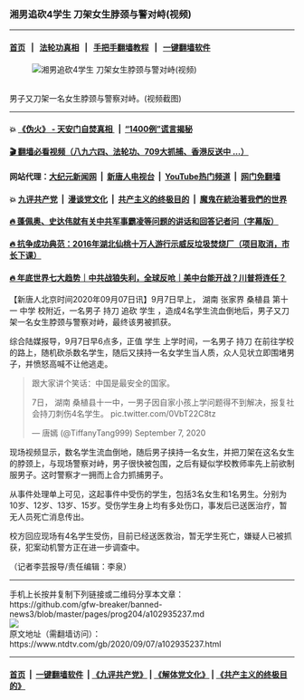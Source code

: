 ### 湘男追砍4学生 刀架女生脖颈与警对峙(视频)
------------------------

#### [首页](https://github.com/gfw-breaker/banned-news3/blob/master/README.md) &nbsp;&nbsp;|&nbsp;&nbsp; [法轮功真相](https://github.com/begood0513/basic/blob/master/README.md)  &nbsp;&nbsp;|&nbsp;&nbsp; [手把手翻墙教程](https://github.com/gfw-breaker/guides/wiki)  &nbsp;&nbsp;|&nbsp;&nbsp; [一键翻墙软件](https://github.com/gfw-breaker/nogfw/blob/master/README.md)  



<div><div class="featured_image">
 <figure>
  <img alt="湘男追砍4学生 刀架女生脖颈与警对峙(视频)" src="https://i.ntdtv.com/assets/uploads/2020/09/500734397b40e72b6f131bb904dcb62c-800x450.jpg"/>
 </figure><br/>
 <span class="caption">
  男子又刀架一名女生脖颈与警察对峙。(视频截图)
 </span>
</div>
</div><hr/>

#### 💥 [《伪火》 - 天安门自焚真相 ](http://141.164.51.119:10000/videos/blog/weihuo.html)&nbsp; |&nbsp; [“1400例”谎言揭秘  ](http://141.164.51.119:10000/videos/blog/jiexi1400.html)

#### [ 🎬  翻墙必看视频（八九六四、法轮功、709大抓捕、香港反送中 ...）](https://github.com/gfw-breaker/links/blob/master/banned.md)

#### 网站代理：[大纪元新闻网](http://167.172.10.89:10080/gb/) &nbsp;|&nbsp; [新唐人电视台](http://167.172.10.89:8808/gb/)  &nbsp;|&nbsp; [YouTube热门频道](http://158.247.203.241/youtube.html) &nbsp;|&nbsp; [网门免翻墙](http://158.247.203.241:11000/show.aspx?name=ogHome)

#### 💥 [九评共产党](http://141.164.51.119:10000/videos/res/jiuping/)&nbsp; |&nbsp; [漫谈党文化](http://141.164.51.119:10000/videos/res/mtdwh/)&nbsp; |&nbsp; [共产主义的终极目的](http://141.164.51.119:10000/videos/res/zjmd/)&nbsp; |&nbsp; [魔鬼在統治著我們的世界](http://141.164.51.119:10000/videos/res/TheSpecter/)  

#### [ 🔥  蓬佩奥、史达伟就有关中共军事霸凌等问题的讲话和回答记者问（字幕版）](http://141.164.51.119:10000/videos/news/pompeo7.html)

#### [ 🔥  抗争成功典范：2016年湖北仙桃十万人游行示威反垃圾焚烧厂（项目取消，市长下课）](http://141.164.51.119:10000/videos/news/xiantao.html)

#### [ 🔥  年底世界七大趋势｜中共战狼失利，全球反呛｜美中台能开战？川普将连任？](http://141.164.51.119:10000/videos/news/tanghao02.html)

<div><div class="post_content" itemprop="articleBody">
 <p>
  【新唐人北京时间2020年09月07日讯】9月7日早上，
  <ok href="https://www.ntdtv.com/gb/湖南.htm">
   湖南
  </ok>
  张家界
  <ok href="https://www.ntdtv.com/gb/桑植县.htm">
   桑植县
  </ok>
  第十一
  <ok href="https://www.ntdtv.com/gb/中学.htm">
   中学
  </ok>
  校附近，一名男子
  <ok href="https://www.ntdtv.com/gb/持刀.htm">
   持刀
  </ok>
  追砍
  <ok href="https://www.ntdtv.com/gb/学生.htm">
   学生
  </ok>
  ，造成4名学生流血倒地后，男子又刀架一名女生脖颈与警察对峙，最终该男被抓获。
 </p>
 <p>
  综合陆媒报导，9月7日早6点多，正值
  <ok href="https://www.ntdtv.com/gb/学生.htm">
   学生
  </ok>
  上学时间，一名男子
  <ok href="https://www.ntdtv.com/gb/持刀.htm">
   持刀
  </ok>
  在前往学校的路上，随机砍杀数名学生，随后又挟持一名女学生当人质，众人见状立即围堵男子，并愤怒高喊不让他逃走。
 </p>
 <blockquote class="twitter-tweet" data-dnt="true" data-width="500">
  <p dir="ltr" lang="zh">
   跟大家讲个笑话：中国是最安全的国家。
  </p>
  <p>
   7日，
   <ok href="https://www.ntdtv.com/gb/湖南.htm">
    湖南
   </ok>
   桑植县十一中，一男子因自家小孩上学问题得不到解决，报复社会持刀刺伤4名学生。
   <ok href="https://t.co/0VbT22C8tz">
    pic.twitter.com/0VbT22C8tz
   </ok>
  </p>
  <p>
   — 唐嫣 (@TiffanyTang999)
   <ok href="https://twitter.com/TiffanyTang999/status/1302828703768915976?ref_src=twsrc%5Etfw">
    September 7, 2020
   </ok>
  </p>
 </blockquote>
 <p>
  <script async="" charset="utf-8" src="https://platform.twitter.com/widgets.js">
  </script>
 </p>
 <p>
  <p>
   现场视频显示，数名学生流血倒地，随后男子挟持一名女生，并把刀架在这名女生的脖颈上，与现场警察对峙，男子很快被包围，之后有疑似学校教师率先上前欲制服男子。这时警察才一拥而上合力抓捕男子。
  </p>
  <p>
   从事件处理单上可见，这起事件中受伤的学生，包括3名女生和1名男生。分别为10岁、12岁、13岁、15岁。受伤学生身上均有多处伤口，事发后已送医治疗，暂无人员死亡消息传出。
  </p>
  <p>
   校方回应现场有4名学生受伤，目前已经送医救治，暂无学生死亡，嫌疑人已被抓获，犯案动机警方正在进一步调查中。
  </p>
  <p>
   （记者李芸报导/责任编辑：李泉）
  </p>
  <div class="single_ad">
  </div>
 </p>
</div>
</div>
<hr/>
手机上长按并复制下列链接或二维码分享本文章：<br/>
https://github.com/gfw-breaker/banned-news3/blob/master/pages/prog204/a102935237.md <br/>
<a href='https://github.com/gfw-breaker/banned-news3/blob/master/pages/prog204/a102935237.md'><img src='https://github.com/gfw-breaker/banned-news3/blob/master/pages/prog204/a102935237.md.png'/></a> <br/>
原文地址（需翻墙访问）：https://www.ntdtv.com/gb/2020/09/07/a102935237.html


------------------------
#### [首页](https://github.com/gfw-breaker/banned-news3/blob/master/README.md) &nbsp;|&nbsp; [一键翻墙软件](https://github.com/gfw-breaker/nogfw/blob/master/README.md) &nbsp;| [《九评共产党》](https://github.com/gfw-breaker/9ping.md/blob/master/README.md#九评之一评共产党是什么) | [《解体党文化》](https://github.com/gfw-breaker/jtdwh.md/blob/master/README.md) | [《共产主义的终极目的》](https://github.com/gfw-breaker/gczydzjmd.md/blob/master/README.md)


<img src='http://gfw-breaker.win/banned-news3/pages/prog204/a102935237.md' width='0px' height='0px'/>